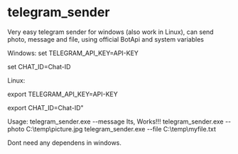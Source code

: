 # telegram_sender
Very easy telegram sender for windows (also work in Linux), can send photo, message and file, using official BotApi and system variables

Windows: 
  set TELEGRAM_API_KEY=API-KEY
  
  set CHAT_ID=Chat-ID

Linux: 

  export TELEGRAM_API_KEY=API-KEY
  
  export CHAT_ID=Chat-ID"

Usage:
  telegram_sender.exe --message Its, Works!!!
  telegram_sender.exe --photo C:\temp\picture.jpg
  telegram_sender.exe --file C:\temp\myfile.txt

Dont need any dependens in windows.
